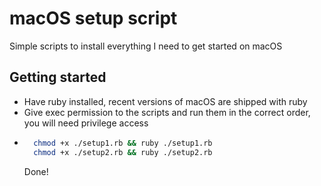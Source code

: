 # macOS setup script

Simple scripts to install everything I need to get started on macOS

## Getting started

- Have ruby installed, recent versions of macOS are shipped with ruby
- Give exec permission to the scripts and run them in the correct order, you will need privilege access
- ```bash
    chmod +x ./setup1.rb && ruby ./setup1.rb
    chmod +x ./setup2.rb && ruby ./setup2.rb
  ```
  Done!

